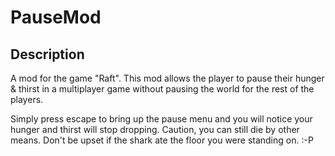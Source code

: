 # PauseMod
## Description
A mod for the game "Raft". This mod allows the player to pause their hunger & thirst in a multiplayer game without pausing the world for the rest of the players.

Simply press escape to bring up the pause menu and you will notice your hunger and thirst will stop dropping.  Caution, you can still die by other means.  Don't be upset if the shark ate the floor you were standing on. :-P
